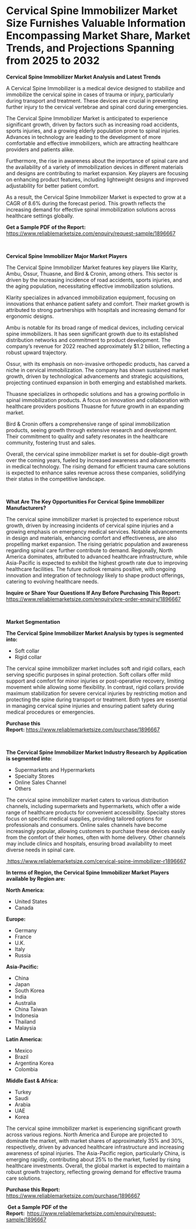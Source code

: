 <p><h1>Cervical Spine Immobilizer Market Size Furnishes Valuable Information Encompassing Market Share, Market Trends, and Projections Spanning from 2025 to 2032</h1></p><p><strong>Cervical Spine Immobilizer Market Analysis and Latest Trends</strong></p>
<p><p>A Cervical Spine Immobilizer is a medical device designed to stabilize and immobilize the cervical spine in cases of trauma or injury, particularly during transport and treatment. These devices are crucial in preventing further injury to the cervical vertebrae and spinal cord during emergencies.</p><p>The Cervical Spine Immobilizer Market is anticipated to experience significant growth, driven by factors such as increasing road accidents, sports injuries, and a growing elderly population prone to spinal injuries. Advances in technology are leading to the development of more comfortable and effective immobilizers, which are attracting healthcare providers and patients alike. </p><p>Furthermore, the rise in awareness about the importance of spinal care and the availability of a variety of immobilization devices in different materials and designs are contributing to market expansion. Key players are focusing on enhancing product features, including lightweight designs and improved adjustability for better patient comfort. </p><p>As a result, the Cervical Spine Immobilizer Market is expected to grow at a CAGR of 8.6% during the forecast period. This growth reflects the increasing demand for effective spinal immobilization solutions across healthcare settings globally.</p></p>
<p><strong>Get a Sample PDF of the Report:&nbsp;</strong> <a href="https://www.reliablemarketsize.com/enquiry/request-sample/1896667?utm_campaign=3432&utm_medium=2&utm_source=Github&utm_content=ia&utm_term=13042025&utm_id=cervical-spine-immobilizer">https://www.reliablemarketsize.com/enquiry/request-sample/1896667</a></p>
<p>&nbsp;</p>
<p><strong>Cervical Spine Immobilizer Major Market Players</strong></p>
<p><p>The Cervical Spine Immobilizer Market features key players like Klarity, Ambu, Ossur, Thuasne, and Bird & Cronin, among others. This sector is driven by the increasing incidence of road accidents, sports injuries, and the aging population, necessitating effective immobilization solutions.</p><p>Klarity specializes in advanced immobilization equipment, focusing on innovations that enhance patient safety and comfort. Their market growth is attributed to strong partnerships with hospitals and increasing demand for ergonomic designs.</p><p>Ambu is notable for its broad range of medical devices, including cervical spine immobilizers. It has seen significant growth due to its established distribution networks and commitment to product development. The company’s revenue for 2022 reached approximately $1.2 billion, reflecting a robust upward trajectory.</p><p>Ossur, with its emphasis on non-invasive orthopedic products, has carved a niche in cervical immobilization. The company has shown sustained market growth, driven by technological advancements and strategic acquisitions, projecting continued expansion in both emerging and established markets.</p><p>Thuasne specializes in orthopedic solutions and has a growing portfolio in spinal immobilization products. A focus on innovation and collaboration with healthcare providers positions Thuasne for future growth in an expanding market.</p><p>Bird & Cronin offers a comprehensive range of spinal immobilization products, seeing growth through extensive research and development. Their commitment to quality and safety resonates in the healthcare community, fostering trust and sales.</p><p>Overall, the cervical spine immobilizer market is set for double-digit growth over the coming years, fueled by increased awareness and advancements in medical technology. The rising demand for efficient trauma care solutions is expected to enhance sales revenue across these companies, solidifying their status in the competitive landscape.</p></p>
<p>&nbsp;</p>
<p><strong>What Are The Key Opportunities For Cervical Spine Immobilizer Manufacturers?</strong></p>
<p><p>The cervical spine immobilizer market is projected to experience robust growth, driven by increasing incidents of cervical spine injuries and a growing emphasis on emergency medical services. Notable advancements in design and materials, enhancing comfort and effectiveness, are also propelling market expansion. The rising geriatric population and awareness regarding spinal care further contribute to demand. Regionally, North America dominates, attributed to advanced healthcare infrastructure, while Asia-Pacific is expected to exhibit the highest growth rate due to improving healthcare facilities. The future outlook remains positive, with ongoing innovation and integration of technology likely to shape product offerings, catering to evolving healthcare needs.</p></p>
<p><strong>Inquire or Share Your Questions If Any Before Purchasing This Report:</strong> <a href="https://www.reliablemarketsize.com/enquiry/pre-order-enquiry/1896667?utm_campaign=3432&utm_medium=2&utm_source=Github&utm_content=ia&utm_term=13042025&utm_id=cervical-spine-immobilizer">https://www.reliablemarketsize.com/enquiry/pre-order-enquiry/1896667</a></p>
<p>&nbsp;</p>
<p><strong>Market Segmentation</strong></p>
<p><strong>The Cervical Spine Immobilizer Market Analysis by types is segmented into:</strong></p>
<p><ul><li>Soft collar</li><li>Rigid collar</li></ul></p>
<p><p>The cervical spine immobilizer market includes soft and rigid collars, each serving specific purposes in spinal protection. Soft collars offer mild support and comfort for minor injuries or post-operative recovery, limiting movement while allowing some flexibility. In contrast, rigid collars provide maximum stabilization for severe cervical injuries by restricting motion and protecting the spine during transport or treatment. Both types are essential in managing cervical spine injuries and ensuring patient safety during medical procedures or emergencies.</p></p>
<p><strong>Purchase this Report:&nbsp;</strong><a href="https://www.reliablemarketsize.com/purchase/1896667?utm_campaign=3432&utm_medium=2&utm_source=Github&utm_content=ia&utm_term=13042025&utm_id=cervical-spine-immobilizer">https://www.reliablemarketsize.com/purchase/1896667</a></p>
<p>&nbsp;</p>
<p><strong>The Cervical Spine Immobilizer Market Industry Research by Application is segmented into:</strong></p>
<p><ul><li>Supermarkets and Hypermarkets</li><li>Specialty Stores</li><li>Online Sales Channel</li><li>Others</li></ul></p>
<p><p>The cervical spine immobilizer market caters to various distribution channels, including supermarkets and hypermarkets, which offer a wide range of healthcare products for convenient accessibility. Specialty stores focus on specific medical supplies, providing tailored options for professionals and consumers. Online sales channels have become increasingly popular, allowing customers to purchase these devices easily from the comfort of their homes, often with home delivery. Other channels may include clinics and hospitals, ensuring broad availability to meet diverse needs in spinal care.</p></p>
<p><a href="https://www.reliablemarketsize.com/cervical-spine-immobilizer-r1896667?utm_campaign=3432&utm_medium=2&utm_source=Github&utm_content=ia&utm_term=13042025&utm_id=cervical-spine-immobilizer">&nbsp;https://www.reliablemarketsize.com/cervical-spine-immobilizer-r1896667</a></p>
<p><strong>In terms of Region, the Cervical Spine Immobilizer Market Players available by Region are:</strong></p>
<p>
    <p> <strong> North America: </strong>
        <ul>
            <li>United States</li>
            <li>Canada</li>
        </ul>
        </p> 
    <p> <strong> Europe: </strong>
        <ul>
            <li>Germany</li>
            <li>France</li>
            <li>U.K.</li>
            <li>Italy</li>
            <li>Russia</li>
        </ul>
        </p> 
    <p> <strong> Asia-Pacific: </strong>
        <ul>
            <li>China</li>
            <li>Japan</li>
            <li>South Korea</li>
            <li>India</li>
            <li>Australia</li>
            <li>China Taiwan</li>
            <li>Indonesia</li>
            <li>Thailand</li>
            <li>Malaysia</li>
        </ul>
        </p> 
    <p> <strong> Latin America: </strong>
        <ul>
            <li>Mexico</li>
            <li>Brazil</li>
            <li>Argentina Korea</li>
            <li>Colombia</li>
        </ul>
        </p> 
    <p> <strong> Middle East & Africa: </strong>
        <ul>
            <li>Turkey</li>
            <li>Saudi</li>
            <li>Arabia</li>
            <li>UAE</li>
            <li>Korea</li>
        </ul>
    </p>
    </p>
<p><p>The cervical spine immobilizer market is experiencing significant growth across various regions. North America and Europe are projected to dominate the market, with market shares of approximately 35% and 30%, respectively, driven by advanced healthcare infrastructure and increasing awareness of spinal injuries. The Asia-Pacific region, particularly China, is emerging rapidly, contributing about 25% to the market, fueled by rising healthcare investments. Overall, the global market is expected to maintain a robust growth trajectory, reflecting growing demand for effective trauma care solutions.</p></p>
<p><strong>Purchase this Report: </strong><a href="https://www.reliablemarketsize.com/purchase/1896667?utm_campaign=3432&utm_medium=2&utm_source=Github&utm_content=ia&utm_term=13042025&utm_id=cervical-spine-immobilizer">https://www.reliablemarketsize.com/purchase/1896667</a></p>
<p>&nbsp;<strong>Get a Sample PDF of the Report:&nbsp;&nbsp;</strong><a href="https://www.reliablemarketsize.com/enquiry/request-sample/1896667?utm_campaign=3432&utm_medium=2&utm_source=Github&utm_content=ia&utm_term=13042025&utm_id=cervical-spine-immobilizer">https://www.reliablemarketsize.com/enquiry/request-sample/1896667</a></p>
<p><strong></strong></p>
<p><p></p><p></p><p></p></p>